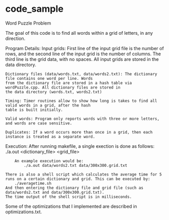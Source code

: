 # code_sample

Word Puzzle Problem

The goal of this code is to find all words within a grid of letters, in any direction. 

Program Details:
    Input grids: First line of the input grid file is the number of rows, and the second line of the input grid 
    is the number of columns. The third line is the grid data, with no spaces. All input grids are stored in the 
    data directory. 
    
    Dictionary files (data/words.txt, data/words2.txt): The dictionary file contains one word per line. Words 
    from the dictionary file are stored in a hash table via wordPuzzle.cpp. All dictionary files are stored in
    the data directory (words.txt, words2.txt)
    
    Timing: Timer routines allow to show how long is takes to find all valid words in a grid, after the hash 
    table is built initially. 
    
    Valid words: Program only reports words with three or more letters, and words are case sensitive. 
    
    Duplicates: If a word occurs more than once in a grid, then each instance is treated as a separate word. 
    

Execution: 
    After running makefile, a single exection is done as follows: 
        ./a.out <dictionary_file> <grid_file>
        
        An example execution would be: 
            ./a.out data/words2.txt data/300x300.grid.txt
            
    There is also a shell script which calculates the average time for 5 runs on a certain dictionary and grid. This can be executed by: 
        ./averagetime.sh
    And then entering the dictionary file and grid file (such as data/words2.txt and data/300x300.grid.txt). 
    The time output of the shell script is in milliseconds. 
    
    
Some of the optimizations that I implemented are described in optimizations.txt.
